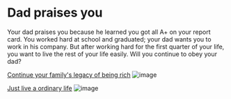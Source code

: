 # Dad praises you
Your dad praises you because he learned you got all A+ on your report card. You worked hard at school and graduated; your dad wants you to work in his company. But after working hard for the first quarter of your life, you want to live the rest of your life easily. Will you continue to obey your dad?

[Continue your family's legacy of being rich](inherit-company.md)
![image](https://www.psychologs.com/wp-content/uploads/2023/08/The-Psychology-of-Rich-People.jpg)

[Just live a ordinary life](../life-from-both-options/ordinary-life.md)
![image](https://github.com/keithh9704/sep10-cyoa-stuck-in-a-video-game/assets/146886714/e51ec466-ea15-4d68-a83b-0b733fb90050)

